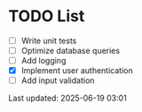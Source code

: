 # TODO List

- [ ] Write unit tests
- [ ] Optimize database queries
- [ ] Add logging
- [x] Implement user authentication
- [ ] Add input validation

Last updated: 2025-06-19 03:01
